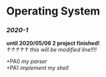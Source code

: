 # Operating System

### *2020-1*

**until 2020/05/06 2 project finished!**    
*↑↑↑↑↑ this will be modified line!!!!*


+PA0 *my parser*    
+PA1 *implement my shell*

